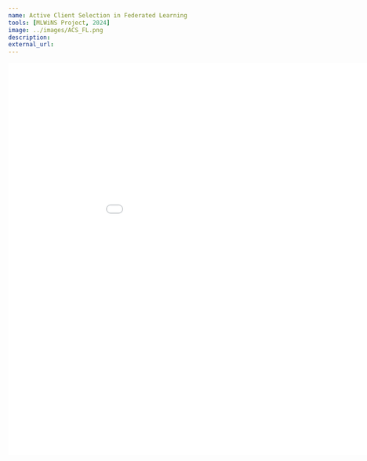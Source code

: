 ```yaml
---
name: Active Client Selection in Federated Learning
tools: [MLWiNS Project, 2024]
image: ../images/ACS_FL.png
description: 
external_url: 
---
```

<iframe src="/pdfs/Vineet_Gattani_resume.pdf" style="width:1000px; height:800px;" frameborder="0" allowfullscreen></iframe>
